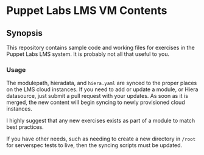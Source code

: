 Puppet Labs LMS VM Contents
=======================

## Synopsis

This repository contains sample code and working files for exercises in the
Puppet Labs LMS system. It is probably not all that useful to you.

### Usage

The modulepath, hieradata, and `hiera.yaml` are synced to the proper places on
the LMS cloud instances. If you need to add or update a module, or Hiera
datasource, just submit a pull request with your updates. As soon as it is
merged, the new content will begin syncing to newly provisioned cloud instances.

I highly suggest that any new exercises exists as part of a module to match
best practices.

If you have other needs, such as needing to create a new directory in `/root`
for serverspec tests to live, then the syncing scripts must be updated.
